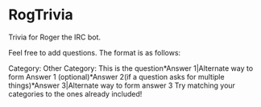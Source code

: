 # RogTrivia
Trivia for Roger the IRC bot.

Feel free to add questions. The format is as follows:

Category: Other Category: This is the question*Answer 1|Alternate way to form Answer 1 (optional)*Answer 2(if a question asks for multiple things)*Answer 3|Alternate way to form answer 3
Try matching your categories to the ones already included!
